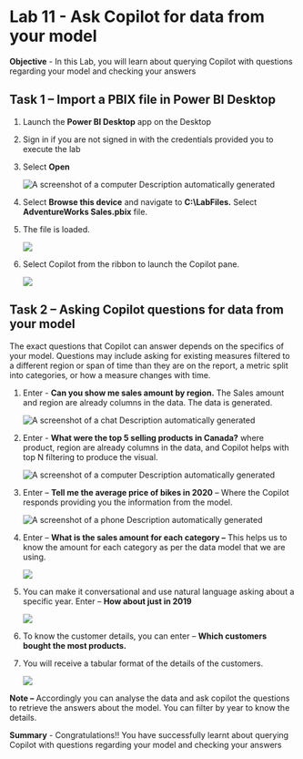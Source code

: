 # Lab 11 - Ask Copilot for data from your model

**Objective** - In this Lab, you will learn about querying Copilot with questions regarding your model and checking your answers

## Task 1 – Import a PBIX file in Power BI Desktop

1.  Launch the **Power BI Desktop** app on the Desktop

2.  Sign in if you are not signed in with the credentials provided you
    to execute the lab

3.  Select **Open**

    ![A screenshot of a computer Description automatically
generated](./media/media11/image1.png)

4.  Select **Browse this device** and navigate to **C:\LabFiles.**
    Select **AdventureWorks Sales.pbix** file.

5.  The file is loaded.

    ![](./media/media11/image2.png)

6.  Select Copilot from the ribbon to launch the Copilot pane.

    ![](./media/media11/image3.png)

## Task 2 – Asking Copilot questions for data from your model

The exact questions that Copilot can answer depends on the specifics of
your model. Questions may include asking for existing measures filtered
to a different region or span of time than they are on the report, a
metric split into categories, or how a measure changes with time.

1.  Enter - **Can you show me sales amount by region.** The Sales amount
    and region are already columns in the data. The data is generated.

    ![A screenshot of a chat Description automatically
generated](./media/media11/image4.png)

2.  Enter - **What were the top 5 selling products in Canada?** where
    product, region are already columns in the data, and Copilot helps
    with top N filtering to produce the visual.

    ![A screenshot of a computer Description automatically
generated](./media/media11/image5.png)

3.  Enter – **Tell me the average price of bikes in 2020** – Where the
    Copilot responds providing you the information from the model.

    ![A screenshot of a phone Description automatically
generated](./media/media11/image6.png)

4.  Enter – **What is the sales amount for each category –** This helps
    us to know the amount for each category as per the data model that
    we are using.

    ![](./media/media11/image7.png)

5.  You can make it conversational and use natural language asking about
    a specific year. Enter – **How about just in 2019**

    ![](./media/media11/image8.png)

6.  To know the customer details, you can enter – **Which customers
    bought the most products.**

7.  You will receive a tabular format of the details of the customers.

    ![](./media/media11/image9.png)

**Note –** Accordingly you can analyse the data and ask copilot the
questions to retrieve the answers about the model. You can filter by
year to know the details.

**Summary** - Congratulations!! You have successfully learnt about querying Copilot with questions regarding your model and checking your answers
